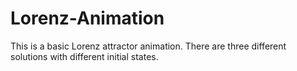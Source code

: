 # Lorenz-Animation
This is a basic Lorenz attractor animation. There are three different solutions with different initial states.
